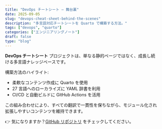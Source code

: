 ```yaml
---
title: "DevOps チートシート — 舞台裏"
date: 2025-09-05
slug: "devops-cheat-sheet-behind-the-scenes"
description: "多言語対応チートシートを Quarto で構築する方法。"
tags: ["devops", "quarto"]
categories: ["エンジニアリングノート"]
draft: false
type: "blog"
---
```


**DevOps チートシート** プロジェクトは、単なる静的ページではなく、成長し続ける多言語ナレッジベースです。

構築方法のハイライト:

- 柔軟なコンテンツ作成に Quarto を使用
- 27 言語へのローカライズに YAML 辞書を利用
- CI/CD と自動ビルドに GitHub Actions を活用

この組み合わせにより、すべての翻訳で一貫性を保ちながら、モジュール化され拡張しやすいコンテンツを維持できます。

👉 気になりますか？[GitHub リポジトリ](https://github.com/Hackitect7/devops-cheat-sheet) をチェックしてください。
